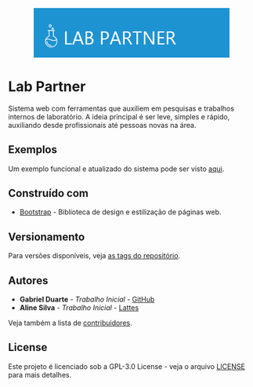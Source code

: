 <div align="center">
<img src="images/logoLabPartner.png" alt="Lab Partner" width="400px">
</div>

# Lab Partner
Sistema web com ferramentas que auxiliem em pesquisas e trabalhos internos de laboratório.
A ideia principal é ser leve, simples e rápido, auxiliando desde profissionais até pessoas novas na área.

## Exemplos

Um exemplo funcional e atualizado do sistema pode ser visto [aqui](https://raw.githack.com/GabrielFDuarte/LabPartner/master/index.html).

## Construído com

* [Bootstrap](https://getbootstrap.com) - Biblioteca de design e estilização de páginas web.

## Versionamento

Para versões disponíveis, veja [as tags do repositório](https://github.com/GabrielFDuarte/LabPartner/tags). 

## Autores

* **Gabriel Duarte** - *Trabalho Inicial* - [GitHub](https://github.com/GabrielFDuarte)
* **Aline Silva** - *Trabalho Inicial* - [Lattes](http://lattes.cnpq.br/0513423968343528)

Veja também a lista de [contribuidores](https://github.com/your/project/contributors).

## License

Este projeto é licenciado sob a GPL-3.0 License - veja o arquivo [LICENSE](https://github.com/GabrielFDuarte/LabPartner/blob/master/LICENSE) para mais detalhes.
